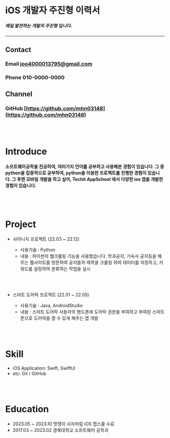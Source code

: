 # iOS 개발자 주진형 이력서

##### 매일 발전하는 개발자 주진형 입니다.
---

## **Contact**

### Email   joo4000013795@gmail.com

### Phone  010-0000-0000

## **Channel**

### GitHub [https://github.com/mhn03148](https://github.com/mhn03148)

<br></br> 

# Introduce

#### 소프트웨어공학을 전공하여, 여러가지 언어를 공부하고 사용해본 경험이 있습니다. 그 중 python을 집중적으로 공부하여, python을 이용한 프로젝트를 진행한 경험이 있습니다. 그 후엔 모바일 개발을 하고 싶어, Techit AppSchool 에서 다양한 ios 앱을 개발한 경험이 있습니다.

### 

<br></br>
 
# Project
- 샤이니지 프로젝트 (22.03 ~ 22.12) 
    - 사용기술 : Python
    - 내용 :  파이썬의 웹크롤링 기능을 사용했습니다. 학과공지, 기숙사 공지등을 해주는 웹사이트를 방문하여 공지들의 제목을 크롤링 하여 데이터를 저장하고, 키워드를 설정하여 분류하는 작업을 실시
  
  <br></br>
- 스마트 도어락 프로젝트 (22.01 ~ 22.05) 
    - 사용기술 : Java, AndroidStudio
    - 내용 : 스마트 도어락 사용자의 핸드폰에 도어락 권한을 부여하고 부여된 스마트폰으로 도어락을 열 수 있게 해주는 앱 개발

<br></br>

# Skill
- iOS Application: Swift, SwiftUI
- etc: Git / GitHub

<br></br>

# Education
- 2023.05 ~ 2023.10 멋쟁이 사자처럼 iOS 앱스쿨 수료
- 2017.03 ~ 2023.02 경북대학교 소프트웨어 공학과
